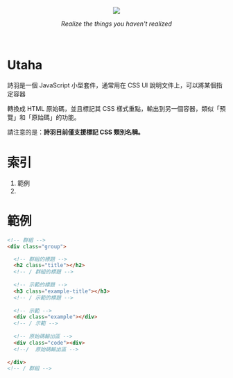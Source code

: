<p align="center">
  <img src="http://imgur.com/WdzQQZE.png"/>
</p>
<p align="center">
  <i>Realize the things you haven't realized</i>
</p>

&nbsp;

# Utaha

詩羽是一個 JavaScript 小型套件，通常用在 CSS UI 說明文件上，可以將某個指定容器

轉換成 HTML 原始碼，並且標記其 CSS 樣式重點，輸出到另一個容器，類似「預覽」和「原始碼」的功能。

請注意的是：**詩羽目前僅支援標記 CSS 類別名稱。**

# 索引

1. 範例
2. 

# 範例

```html
<!-- 群組 -->
<div class="group">

  <!-- 群組的標題 -->
  <h2 class="title"></h2>
  <!-- / 群組的標題 -->
  
  <!-- 示範的標題 -->
  <h3 class="example-title"></h3>
  <!-- / 示範的標題 -->
  
  <!-- 示範 -->
  <div class="example"></div>
  <!-- / 示範 -->
  
  <!-- 原始碼輸出區 -->
  <div class="code"><div>
  <!--/  原始碼輸出區 -->
  
</div>
<!-- / 群組 -->
```
